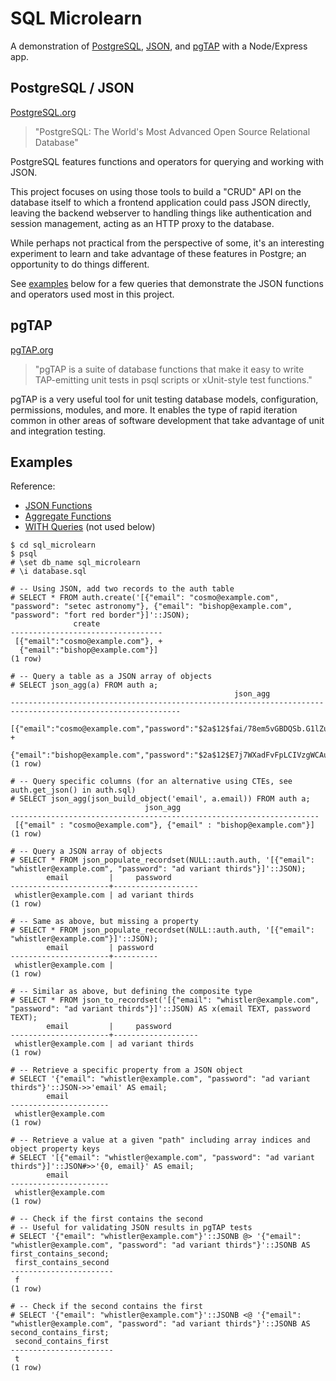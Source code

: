 # SQL Microlearn
A demonstration of [PostgreSQL](https://www.postgresql.org), [JSON](https://www.postgresql.org/docs/13/functions-json.html),
and [pgTAP](https://pgtap.org) with a Node/Express app.

## PostgreSQL / JSON
[PostgreSQL.org](https://www.postgresql.org)
> "PostgreSQL: The World's Most Advanced Open Source Relational Database"

PostgreSQL features functions and operators for querying and working with JSON.

This project focuses on using those tools to build a "CRUD" API on the database itself
to which a frontend application could pass JSON directly, leaving the backend webserver
to handling things like authentication and session management, acting as an HTTP proxy
to the database.

While perhaps not practical from the perspective of some, it's an interesting experiment
to learn and take advantage of these features in Postgre; an opportunity to do things different.

See [examples](#examples) below for a few queries that demonstrate the JSON functions and
operators used most in this project.

## pgTAP
[pgTAP.org](https://pgtap.org)
> "pgTAP is a suite of database functions that make it easy to write TAP-emitting unit tests in psql scripts or xUnit-style test functions."

pgTAP is a very useful tool for unit testing database models, configuration, permissions, modules, and more.
It enables the type of rapid iteration common in other areas of software development that take advantage of
unit and integration testing.


## Examples
Reference:
* [JSON Functions](https://www.postgresql.org/docs/13/functions-json.html)
* [Aggregate Functions](https://www.postgresql.org/docs/13/functions-aggregate.html)
* [WITH Queries](https://www.postgresql.org/docs/9.1/queries-with.html) (not used below)

```
$ cd sql_microlearn
$ psql
# \set db_name sql_microlearn
# \i database.sql

# -- Using JSON, add two records to the auth table
# SELECT * FROM auth.create('[{"email": "cosmo@example.com", "password": "setec astronomy"}, {"email": "bishop@example.com", "password": "fort red border"}]'::JSON);
              create              
----------------------------------
 [{"email":"cosmo@example.com"}, +
  {"email":"bishop@example.com"}]
(1 row)

# -- Query a table as a JSON array of objects
# SELECT json_agg(a) FROM auth a;
                                                  json_agg                                                  
------------------------------------------------------------------------------------------------------------
 [{"email":"cosmo@example.com","password":"$2a$12$fai/78em5vGBDQSb.G1lZus4OFEMRktzGastd.pEQJJp4LiQv53Ze"}, +
  {"email":"bishop@example.com","password":"$2a$12$E7j7WXadFvFpLCIVzgWCAuYVLq/R8zte6sKKPIs0XSzH2MXzrMVv."}]
(1 row)

# -- Query specific columns (for an alternative using CTEs, see auth.get_json() in auth.sql)
# SELECT json_agg(json_build_object('email', a.email)) FROM auth a;
                              json_agg                               
---------------------------------------------------------------------
 [{"email" : "cosmo@example.com"}, {"email" : "bishop@example.com"}]
(1 row)

# -- Query a JSON array of objects
# SELECT * FROM json_populate_recordset(NULL::auth.auth, '[{"email": "whistler@example.com", "password": "ad variant thirds"}]'::JSON);
        email         |     password      
----------------------+-------------------
 whistler@example.com | ad variant thirds
(1 row)

# -- Same as above, but missing a property
# SELECT * FROM json_populate_recordset(NULL::auth.auth, '[{"email": "whistler@example.com"}]'::JSON);
        email         | password 
----------------------+----------
 whistler@example.com | 
(1 row)

# -- Similar as above, but defining the composite type
# SELECT * FROM json_to_recordset('[{"email": "whistler@example.com", "password": "ad variant thirds"}]'::JSON) AS x(email TEXT, password TEXT);
        email         |     password      
----------------------+-------------------
 whistler@example.com | ad variant thirds
(1 row)

# -- Retrieve a specific property from a JSON object
# SELECT '{"email": "whistler@example.com", "password": "ad variant thirds"}'::JSON->>'email' AS email;
        email         
----------------------
 whistler@example.com
(1 row)

# -- Retrieve a value at a given "path" including array indices and object property keys
# SELECT '[{"email": "whistler@example.com", "password": "ad variant thirds"}]'::JSON#>>'{0, email}' AS email;
        email         
----------------------
 whistler@example.com
(1 row)

# -- Check if the first contains the second
# -- Useful for validating JSON results in pgTAP tests
# SELECT '{"email": "whistler@example.com"}'::JSONB @> '{"email": "whistler@example.com", "password": "ad variant thirds"}'::JSONB AS first_contains_second;
 first_contains_second 
-----------------------
 f
(1 row)

# -- Check if the second contains the first
# SELECT '{"email": "whistler@example.com"}'::JSONB <@ '{"email": "whistler@example.com", "password": "ad variant thirds"}'::JSONB AS second_contains_first;
 second_contains_first 
-----------------------
 t
(1 row)
```